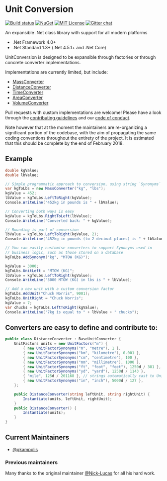 ﻿# Unit Conversion

[![Build status](https://ci.appveyor.com/api/projects/status/wpwan2vbma0i6ohr?svg=true)](https://ci.appveyor.com/project/gkampolis/unitconversion)
[![NuGet](https://img.shields.io/nuget/v/UnitConversion.svg)](https://www.nuget.org/packages/UnitConversion)
[![MIT License](https://img.shields.io/github/license/gkampolis/UnitConversion.svg)](https://raw.githubusercontent.com/gkampolis/UnitConversion/master/LICENSE.md)
[![Gitter chat](https://img.shields.io/badge/gitter-join%20chat%20%E2%86%92-brightgreen.svg)](https://gitter.im/UnitConversionCSharp)

An expansible .Net class library with support for all modern platforms

* .Net Framework 4.0+
* .Net Standard 1.3+ (.Net 4.5.1+ and .Net Core)

UnitConversion is designed to be expansible through factories or through concrete converter implementations.

Implementations are currently limited, but include:

* [MassConverter](https://github.com/gkampolis/UnitConversion/blob/master/UnitConversion/MassConverter.cs)
* [DistanceConverter](https://github.com/gkampolis/UnitConversion/blob/master/UnitConversion/DistanceConverter.cs)
* [TimeConverter](https://github.com/gkampolis/UnitConversion/blob/master/UnitConversion/TimeConverter.cs)
* [AreaConverter](https://github.com/gkampolis/UnitConversion/blob/master/UnitConversion/AreaConverter.cs)
* [VolumeConverter](https://github.com/gkampolis/UnitConversion/blob/master/UnitConversion/VolumeConverter.cs)

Pull requests with custom implementations are welcome! Please have a look through the [contributing guidelines](https://github.com/gkampolis/UnitConversion/blob/master/.github/CONTRIBUTING.md) and our [code of conduct](https://github.com/gkampolis/UnitConversion/blob/master/.github/CODE_OF_CONDUCT.md).

Note however that at the moment the maintainers are re-organizing a significant portion of the codebase, with the aim of propagating the same coding conventions throughout the entirety of the project. It is estimated that this should be complete by the end of February 2018.

## Example

```C#
double kgValue;
double lbValue;

// Simple programmatic approach to conversion, using string `Synonyms`
var kgToLbs = new MassConverter("kg", "lbs");
kgValue = 452;
lbValue = kgToLbs.LeftToRight(kgValue);
Console.WriteLine("452kg in pounds is " + lbValue);

// Converting both ways is easy
kgValue = kgToLbs.RightToLeft(lbValue);
Console.WriteLine("Converted back: " + kgValue);

// Rounding is part of conversion
lbValue = kgToLbs.LeftToRight(kgValue, 2);
Console.WriteLine("452kg in pounds (to 2 decimal places) is " + lbValue);

// You can easily customise converters to support Synonyms used in
// business logic, such as those stored on a database
kgToLbs.AddSynonym("kg", "MTOW (KG)");

kgValue = 3000;
kgToLbs.UnitLeft = "MTOW (KG)";
lbValue = kgToLbs.LeftToRight(kgValue);
Console.WriteLine("3000 MTOW (KG) in lbs is " + lbValue);

// Add a new unit with a custom conversion factor
kgToLbs.AddUnit("Chuck Norris", 9001);
kgToLbs.UnitRight = "Chuck Norris";
kgValue = 7;
var chucks = kgToLbs.LeftToRight(kgValue);
Console.WriteLine("7kg is equal to " + lbValue + " chucks");
```

## Converters are easy to define and contribute to:

```C#
public class DistanceConverter : BaseUnitConverter {
    UnitFactors units = new UnitFactors("m") {
        { new UnitFactorSynonyms("m", "metre"), 1 },
        { new UnitFactorSynonyms("km", "kilometre"), 0.001 },
        { new UnitFactorSynonyms("cm", "centimetre"), 100 },
        { new UnitFactorSynonyms("mm", "millimetre"), 1000 },
        { new UnitFactorSynonyms("ft", "foot", "feet"), 1250d / 381 },
        { new UnitFactorSynonyms("yd", "yard"), 1250d / 1143 },
        { "mile", 125d / 201168 }, // strings automatically cast to UnitFactorSynonyms
        { new UnitFactorSynonyms("in", "inch"), 5000d / 127 },
    };

    public DistanceConverter(string leftUnit, string rightUnit) {
        Instantiate(units, leftUnit, rightUnit);
    }
    public DistanceConverter() {
        Instantiate(units);
    }
}
```

## Current Maintainers

* [@gkampolis](https://github.com/gkampolis)

### Previous maintainers

Many thanks to the original maintainer [@Nick-Lucas](https://github.com/Nick-Lucas) for all his hard work.
